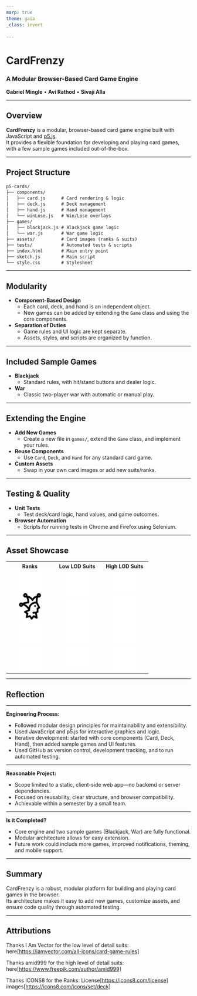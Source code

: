 ```yaml
---
marp: true
theme: gaia
_class: invert

---
```


# CardFrenzy  
### A Modular Browser-Based Card Game Engine

**Gabriel Mingle** • **Avi Rathod** • **Sivaji Alla**

---
<!-- footer: CardFrenzy -->
<!-- paginate: true -->
## Overview

**CardFrenzy** is a modular, browser-based card game engine built with JavaScript and [p5.js](https://p5js.org/).  
It provides a flexible foundation for developing and playing card games, with a few sample games included out-of-the-box.

---

## Project Structure

```
p5-cards/
├── components/
│   ├── card.js      # Card rendering & logic
│   ├── deck.js      # Deck management
│   ├── hand.js      # Hand management
│   └── winLose.js   # Win/Lose overlays
├── games/
│   ├── blackjack.js # Blackjack game logic
│   └── war.js       # War game logic
├── assets/          # Card images (ranks & suits)
├── tests/           # Automated tests & scripts
├── index.html       # Main entry point
├── sketch.js        # Main script
└── style.css        # Stylesheet
```

---

## Modularity

- **Component-Based Design**  
  - Each card, deck, and hand is an independent object.
  - New games can be added by extending the `Game` class and using the core components.
- **Separation of Duties**  
  - Game rules and UI logic are kept separate.
  - Assets, styles, and scripts are organized by function.

---

## Included Sample Games

- **Blackjack**  
  - Standard rules, with hit/stand buttons and dealer logic.
- **War**  
  - Classic two-player war with automatic or manual play.

---

## Extending the Engine

- **Add New Games**  
  - Create a new file in `games/`, extend the `Game` class, and implement your rules.
- **Reuse Components**  
  - Use `Card`, `Deck`, and `Hand` for any standard card game.
- **Custom Assets**  
  - Swap in your own card images or add new suits/ranks.

---

## Testing & Quality

- **Unit Tests**  
  - Test deck/card logic, hand values, and game outcomes.
- **Browser Automation**  
  - Scripts for running tests in Chrome and Firefox using Selenium.

---
## Asset Showcase

<table width="100%">
  <tr>
    <th align="center">Ranks</th>
    <th align="center">Low LOD Suits</th>
    <th align="center">High LOD Suits</th>
  </tr>
  <tr>
    <td align="center" width="30%">
      <img src="p5-cards/assets/rank/jack.png" width="60" /><br/>
      <img src="p5-cards/assets/rank/joker.png" width="60" /><br/>
      <img src="p5-cards/assets/rank/king.png" width="60" /><br/>
      <img src="p5-cards/assets/rank/queen.png" width="60" />
    </td>
    <td align="center" width="30%">
      <img src="p5-cards/assets/suits/club.png" width="60" /><br/>
      <img src="p5-cards/assets/suits/diamond.png" width="60" /><br/>
      <img src="p5-cards/assets/suits/heart.png" width="60" /><br/>
      <img src="p5-cards/assets/suits/spade.png" width="60" />
    </td>
    <td align="center" width="30%">
      <img src="p5-cards/assets/suits/club_detail.png" width="60" /><br/>
      <img src="p5-cards/assets/suits/diamond_detail.png" width="60" /><br/>
      <img src="p5-cards/assets/suits/heart_detail.png" width="60" /><br/>
      <img src="p5-cards/assets/suits/spade_detail.png" width="60" />
    </td>
  </tr>
</table>

---
## Reflection
---

**Engineering Process:**  
- Followed modular design principles for maintainability and extensibility.
- Used JavaScript and p5.js for interactive graphics and logic.
- Iterative development: started with core components (Card, Deck, Hand), then added sample games and UI features.
- Used GitHub as version control, development tracking, and to run automated testing.

---

**Reasonable Project:**  
- Scope limited to a static, client-side web app—no backend or server dependencies.
- Focused on reusability, clear structure, and browser compatibility.
- Achievable within a semester by a small team.

---

**Is it Completed?**  
- Core engine and two sample games (Blackjack, War) are fully functional.
- Modular architecture allows for easy extension.
- Future work could includs more games, improved notifications, theming, and mobile support.

---
## Summary

CardFrenzy is a robust, modular platform for building and playing card games in the browser.  
Its architecture makes it easy to add new games, customize assets, and ensure code quality through automated testing.

---
## Attributions

Thanks I Am Vector for the low level of detail suits: here[https://iamvector.com/all-icons/card-game-rules]

Thanks amid999 for the high level of detail suits: here[https://www.freepik.com/author/amid999]

Thanks ICONS8 for the Ranks: License[https://icons8.com/license]
images[https://icons8.com/icons/set/deck]